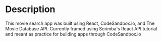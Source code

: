 # Description

This movie search app was built using React, CodeSandbox.io, and The Movie Database API. 
Currently framed using Scrimba's React API tutorial and meant as practice for building apps through CodeSandbox.io
